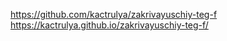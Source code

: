 https://github.com/kactrulya/zakrivayuschiy-teg-f
https://kactrulya.github.io/zakrivayuschiy-teg-f/
